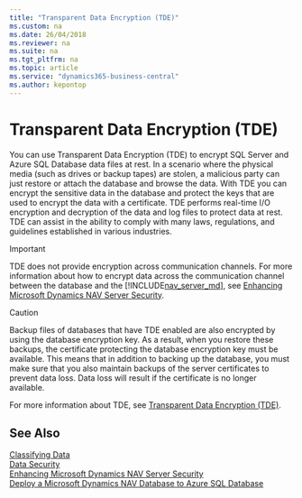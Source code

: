 ```yaml
---
title: "Transparent Data Encryption (TDE)"
ms.custom: na
ms.date: 26/04/2018
ms.reviewer: na
ms.suite: na
ms.tgt_pltfrm: na
ms.topic: article
ms.service: "dynamics365-business-central"
ms.author: kepontop
---
```

# Transparent Data Encryption (TDE)
You can use Transparent Data Encryption (TDE) to encrypt SQL Server and Azure SQL Database data files at rest. In a scenario where the physical media (such as drives or backup tapes) are stolen, a malicious party can just restore or attach the database and browse the data. With TDE you can encrypt the sensitive data in the database and protect the keys that are used to encrypt the data with a certificate. TDE performs real-time I/O encryption and decryption of the data and log files to protect data at rest. TDE can assist in the ability to comply with many laws, regulations, and guidelines established in various industries. 

> [!IMPORTANT]
> TDE does not provide encryption across communication channels. For more information about how to encrypt data across the communication channel between the database and the [!INCLUDE[nav_server_md](../developer/includes/nav_server_md.md)], see  [Enhancing Microsoft Dynamics NAV Server Security](Enhancing-Microsoft-Dynamics-NAV-Server-Security.md).

> [!CAUTION]
Backup files of databases that have TDE enabled are also encrypted by using the database encryption key. As a result, when you restore these backups, the certificate protecting the database encryption key must be available. This means that in addition to backing up the database, you must make sure that you also maintain backups of the server certificates to prevent data loss. Data loss will result if the certificate is no longer available.

For more information about TDE, see [Transparent Data Encryption (TDE)](https://docs.microsoft.com/en-us/sql/relational-databases/security/encryption/transparent-data-encryption).

## See Also  
 [Classifying Data](classifying-data.md)   
 [Data Security](data-security.md)  
 [Enhancing Microsoft Dynamics NAV Server Security](Enhancing-Microsoft-Dynamics-NAV-Server-Security.md)   
 [Deploy a Microsoft Dynamics NAV Database to Azure SQL Database](how-to--deploy-a-microsoft-dynamics-nav-database-to-azure-sql-database.md)  

